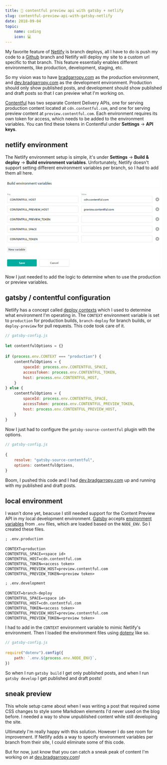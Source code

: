 ```yaml
---
title: 👀 contentful preview api with gatsby + netlify
slug: contentful-preview-api-with-gatsby-netlify
date: 2018-09-04
topic:
    name: coding
    icon: 💻
---
```


My favorite feature of [Netlify][1] is branch deploys, all I have to do is push my code to a [Github][2] branch and Netlify will deploy my site to a custom url specific to that branch. This feature essentially enables different environments, like production, development, staging, etc.

So my vision was to have [bradgarropy.com][3] as the production environment, and [dev.bradgarropy.com][4] as the development environment. Production should only show published posts, and development should show published and draft posts so that I can preview what I'm working on.

[Contentful][5] has two separate Content Delivery APIs, one for serving production content located at `cdn.contentful.com`, and one for serving preview content at `preview.contentful.com`. Each environment requires its own token for access, which needs to be added to the environment variables. You can find these tokens in Contentful under **Settings** -> **API keys**.

## netlify environment

The Netlify environment setup is simple, it's under **Settings** -> **Build & deploy** -> **Build environment variables**. Unfortunately, Netlify doesn't support setting different environment variables per branch, so I had to add them all here.

![netlify build environment variables][6]

Now I just needed to add the logic to determine when to use the production or preview variables.

## gatsby / contentful configuration

Netlify has a concept called [deploy contexts][7] which I used to determine what environment I'm operating in. The `CONTEXT` environment variable is set to `production` for production builds, `branch-deploy` for branch builds, or `deploy-preview` for pull requests. This code took care of it.

```javascript
// gatsby-config.js

let contentfulOptions = {}

if (process.env.CONTEXT === "production") {
    contentfulOptions = {
        spaceId: process.env.CONTENTFUL_SPACE,
        accessToken: process.env.CONTENTFUL_TOKEN,
        host: process.env.CONTENTFUL_HOST,
    }
} else {
    contentfulOptions = {
        spaceId: process.env.CONTENTFUL_SPACE,
        accessToken: process.env.CONTENTFUL_PREVIEW_TOKEN,
        host: process.env.CONTENTFUL_PREVIEW_HOST,
    }
}
```

Now I just had to configure the `gatsby-source-contentful` plugin with the options.

```javascript
// gatsby-config.js

{
    resolve: "gatsby-source-contentful",
    options: contentfulOptions,
}
```

Boom, I pushed this code and I had [dev.bradgarropy.com][4] up and running with my published and draft posts.

## local environment

I wasn't done yet, beacuse I still needed support for the Content Preview API in my local development environment. [Gatsby][8] accepts [environment variables][9] from `.env` files, which are loaded based on the `NODE_ENV`. So I created these files.

```ini{3}
; .env.production

CONTEXT=production
CONTENTFUL_SPACE=<space id>
CONTENTFUL_HOST=cdn.contentful.com
CONTENTFUL_TOKEN=<access token>
CONTENTFUL_PREVIEW_HOST=preview.contentful.com
CONTENTFUL_PREVIEW_TOKEN=<preview token>
```

```ini{3}
; .env.development

CONTEXT=branch-deploy
CONTENTFUL_SPACE=<space id>
CONTENTFUL_HOST=cdn.contentful.com
CONTENTFUL_TOKEN=<access token>
CONTENTFUL_PREVIEW_HOST=preview.contentful.com
CONTENTFUL_PREVIEW_TOKEN=<preview token>
```

I had to add in the `CONTEXT` environment variable to mimic Netlify's environment. Then I loaded the environment files using [dotenv][10] like so.

```javascript
// gatsby-config.js

require("dotenv").config({
    path: `.env.${process.env.NODE_ENV}`,
})
```

So when I run `gatsby build` I get only published posts, and when I run `gatsby develop` I get published and draft posts!

## sneak preview

This whole setup came about when I was writing a post that required some CSS changes to style some Markdown elements I'd never used on the blog before. I needed a way to show unpublished content while still developing the site.

Ultimately I'm really happy with this solution. However I do see room for improvement. If Netlify adds a way to specify environment variables per branch from their site, I could eliminate some of this code.

But for now, just know that you can catch a sneak peak of content I'm working on at [dev.bradgarropy.com][4]!

[1]: https://app.netlify.com/
[2]: https://github.com/
[3]: https://bradgarropy.com/
[4]: https://dev.bradgarropy.com/
[5]: https://app.contentful.com/
[6]: images/netlify-environment.png
[7]: https://www.netlify.com/docs/continuous-deployment/#deploy-contexts
[8]: https://www.gatsbyjs.org/
[9]: https://www.gatsbyjs.org/docs/environment-variables/
[10]: https://github.com/motdotla/dotenv#dotenv
